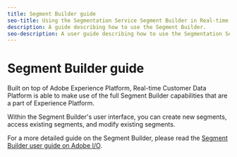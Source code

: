 ```yaml
---
title: Segment Builder guide
seo-title: Using the Segmentation Service Segment Builder in Real-time Customer Data Platform
description: A guide describing how to use the Segment Builder.
seo-description: A user guide describing how to use the Segmentation Service Segment Builder on Real-time Customer Data Platform.
---
```


# Segment Builder guide

Built on top of Adobe Experience Platform, Real-time Customer Data Platform is able to make use of the full Segment Builder capabilities that are a part of Experience Platform.

Within the Segment Builder's user interface, you can create new segments, access existing segments, and modify existing segments.

 For a more detailed guide on the Segment Builder, please read the [Segment Builder user guide on Adobe I/O](https://www.adobe.io/apis/experienceplatform/home/profile-identity-segmentation/profile-identity-segmentation-services.html#!end-user/markdown/segmentation_overview/segment-builder-guide.md).